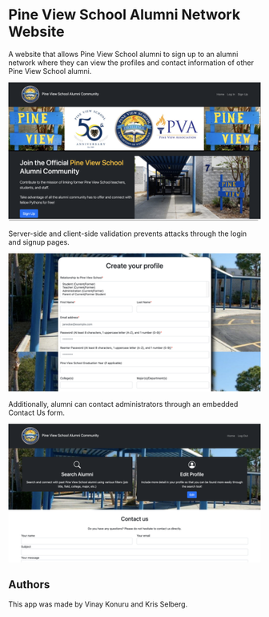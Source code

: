 # Pine View School Alumni Network Website

A website that allows Pine View School alumni to sign up to an alumni network where they can view the profiles and contact information 
of other Pine View School alumni.

![Screenshot of Pre-Sign-Up Page](staticfiles/admin/img/images/presignupss.png)

Server-side and client-side validation prevents attacks through the login and signup pages.

![Screenshot of Sign-Up Home Page](staticfiles/admin/img/images/signupss.png)

Additionally, alumni can contact administrators through an embedded Contact Us form.

![Screenshot of Post-Sign-Up Home Page](staticfiles/admin/img/images/postsignupss.png)

## Authors
This app was made by Vinay Konuru and Kris Selberg.
